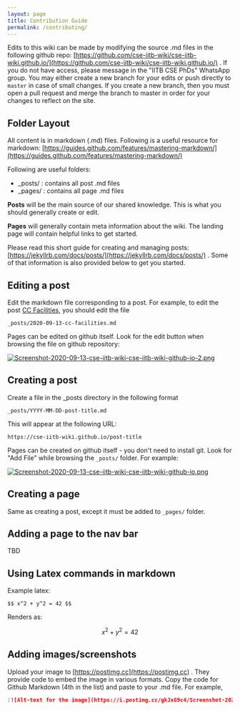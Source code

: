 ```yaml
---
layout: page
title: Contribution Guide
permalink: /contributing/
---
```


Edits to this wiki can be made by modifying the source .md files in the following github repo: [https://github.com/cse-iitb-wiki/cse-iitb-wiki.github.io/](https://github.com/cse-iitb-wiki/cse-iitb-wiki.github.io/) . If you do not have access, please message in the "IITB CSE PhDs" WhatsApp group. You may either create a new branch for your edits or push directly to `master` in case of small changes. If you create a new branch, then you must open a pull request and merge the branch to master in order for your changes to reflect on the site.


## Folder Layout
All content is in markdown (.md) files. Following is a useful resource for markdown: [https://guides.github.com/features/mastering-markdown/](https://guides.github.com/features/mastering-markdown/)

Following are useful folders:
* \_posts/ : contains all post .md files
* \_pages/ : contains all page .md files

**Posts** will be the main source of our shared knowledge. This is what you should generally create or edit.

**Pages** will generally contain meta information about the wiki. The landing page will contain helpful links to get started. 

Please read this short guide for creating and managing posts: [https://jekyllrb.com/docs/posts/](https://jekyllrb.com/docs/posts/) . Some of that information is also provided below to get you started.

## Editing a post

Edit the markdown file corresponding to a post. For example, to edit the post [CC Facilities](https://cse-iitb-wiki.github.io/cc-facilities/), you should edit the file 

```
_posts/2020-09-13-cc-facilities.md
```

Pages can be edited on github itself. Look for the edit button when browsing the file on github repository:

[![Screenshot-2020-09-13-cse-iitb-wiki-cse-iitb-wiki-github-io-2.png](https://i.postimg.cc/fRv2h086/Screenshot-2020-09-13-cse-iitb-wiki-cse-iitb-wiki-github-io-2.png)](https://postimg.cc/cvrMR6ym)

## Creating a post

Create a file in the \_posts directory in the following format
```
_posts/YYYY-MM-DD-post-title.md
```
This will appear at the following URL:
```
https://cse-iitb-wiki.github.io/post-title
```

Pages can be created on github itself - you don't need to install git. Look for "Add File" while browsing the `_posts/` folder. For example:

[![Screenshot-2020-09-13-cse-iitb-wiki-cse-iitb-wiki-github-io.png](https://i.postimg.cc/gkJxG9c4/Screenshot-2020-09-13-cse-iitb-wiki-cse-iitb-wiki-github-io.png)](https://postimg.cc/BtrSCVK1)

## Creating a page
Same as creating a post, except it must be added to `_pages/` folder.

## Adding a page to the nav bar
TBD

## Using Latex commands in markdown

Example latex:
```
$$ x^2 + y^2 = 42 $$
```
Renders as:

$$ x^2 + y^2 = 42 $$

<!-- Github by default does not support latex/math. However, there is a workaround as mentioned in [this stackoverflow answer](https://stackoverflow.com/a/53981118/). 
In order to use math in a  -->

## Adding images/screenshots

Upload your image to [https://postimg.cc](https://postimg.cc) . They provide code to embed the image in various formats. Copy the code for Github Markdown (4th in the list) and paste to your .md file. For example,

```md
[![Alt-text for the image](https://i.postimg.cc/gkJxG9c4/Screenshot-2020-09-13-cse-iitb-wiki-cse-iitb-wiki-github-io.png)](https://postimg.cc/BtrSCVK1)
```
